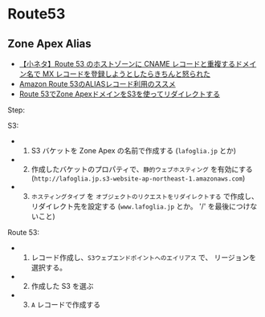 # Route53


## Zone Apex Alias

- [【小ネタ】Route 53 のホストゾーンに CNAME レコードと重複するドメイン名で MX レコードを登録しようとしたらきちんと怒られた](https://dev.classmethod.jp/articles/cname-resouce-record-conflict/)
- [Amazon Route 53のALIASレコード利用のススメ](https://dev.classmethod.jp/articles/amazon-route-53-alias-records/)
- [Route 53でZone ApexドメインをS3を使ってリダイレクトする](https://dev.classmethod.jp/articles/route-53-zone-apex-s3-redirect/)
 

Step:

S3:

- 1. S3 バケットを Zone Apex の名前で作成する (`lafoglia.jp` とか)
- 2. 作成したバケットのプロパティで、`静的ウェブホスティング` を有効にする (`http://lafoglia.jp.s3-website-ap-northeast-1.amazonaws.com`)
- 3. `ホスティングタイプ` を `オブジェクトのリクエストをリダイレクトする` で作成し、リダイレクト先を設定する (`www.lafoglia.jp` とか。 '/' を最後につけないこと)

Route 53:

- 1. レコード作成し、`S3ウェブエンドポイントへのエイリアス` で、 リージョンを選択する。
- 2. 作成した S3 を選ぶ
- 3. `A` レコードで作成する 
